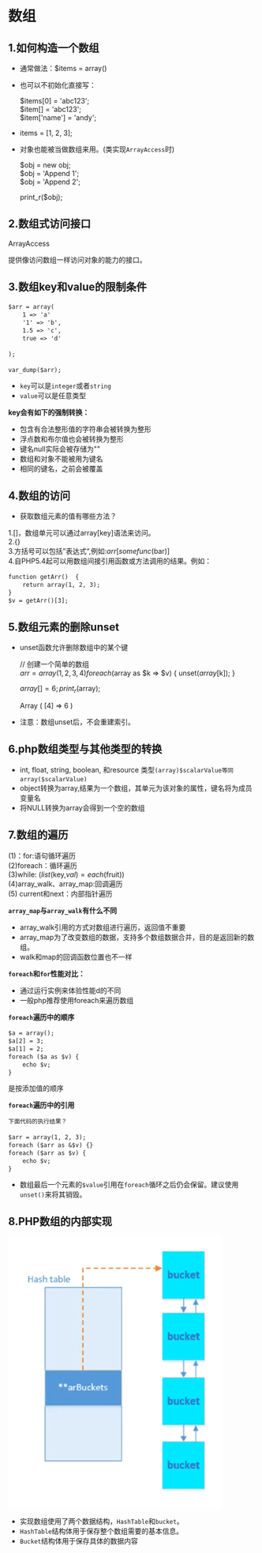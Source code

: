 # 数组

## 1.如何构造一个数组
- 通常做法：$items = array()  
- 也可以不初始化直接写：

    $items[0] = 'abc123';  
    $item[] = 'abc123';  
    $item['name'] = 'andy';  

- items = [1, 2, 3];
- 对象也能被当做数组来用。(类实现`ArrayAccess`时)  
 
    $obj = new obj;  
    $obj = 'Append 1';  
    $obj = 'Append 2';  

    print_r($obj);  

## 2.数组式访问接口

ArrayAccess  

提供像访问数组一样访问对象的能力的接口。  


## 3.数组key和value的限制条件

    $arr = array(
        1 => 'a'
        '1' => 'b',
        1.5 => 'c',
        true => 'd'

    );

    var_dump($arr);  

- `key`可以是`integer`或者`string`
- `value`可以是任意类型  

__key会有如下的强制转换：__  

- 包含有合法整形值的字符串会被转换为整形
- 浮点数和布尔值也会被转换为整形
- 键名null实际会被存储为""
- 数组和对象不能被用为键名
- 相同的键名，之前会被覆盖


## 4.数组的访问
- 获取数组元素的值有哪些方法？

1.[]，数组单元可以通过array[key]语法来访问。  
2.{}  
3.方括号可以包括”表达式“,例如:$arr[somefunc($bar)]  
4.自PHP5.4起可以用数组间接引用函数或方法调用的结果。例如：  

    function getArr()  {
        return array(1, 2, 3);
    }
    $v = getArr()[3];  

## 5.数组元素的删除unset
- unset函数允许删除数组中的某个键  

    // 创建一个简单的数组  
    $arr = array(1, 2, 3, 4)  
    foreach ($array as $k => $v)  {
        unset($array[$k]);
    }  

    $array[] = 6;  
    print_r($array);   

    Array
    (
        [4] => 6
    )


- 注意：数组unset后，不会重建索引。  


## 6.php数组类型与其他类型的转换

- int, float, string, boolean, 和resource 类型`(array)$scalarValue等同array($scalarValue)`
- object转换为array,结果为一个数组，其单元为该对象的属性，键名将为成员变量名
- 将NULL转换为array会得到一个空的数组

## 7.数组的遍历

(1)：for:语句循环遍历  
(2)foreach：循环遍历  
(3)while: ($list($key,$val) =each($fruit))  
(4)array_walk、array_map:回调遍历  
(5) current和next：内部指针遍历  

**`array_map`与`array_walk`有什么不同**      

- array_walk引用的方式对数组进行遍历，返回值不重要  
- array_map为了改变数组的数据，支持多个数组数据合并，目的是返回新的数组。  
- walk和map的回调函数位置也不一样  


**`foreach`和`for`性能对比：**   

- 通过运行实例来体验性能d的不同
- 一般php推荐使用foreach来遍历数组  

**`foreach`遍历中的顺序**  

    $a = array();  
    $a[2] = 3;  
    $a[1] = 2;  
    foreach ($a as $v) {
        echo $v;
    }
是按添加值的顺序  

**`foreach`遍历中的引用**  

    下面代码的执行结果？  

    $arr = array(1, 2, 3);  
    foreach ($arr as &$v) {}  
    foreach ($arr as $v) {
        echo $v;
    }  

- 数组最后一个元素的`$value`引用在`foreach`循环之后仍会保留。建议使用`unset()`来将其销毁。  

## 8.PHP数组的内部实现

![PHP数组内部结构](https://github.com/MAZENAN/lear_note/blob/master/php高级/img/array1.png)  

- 实现数组使用了两个数据结构，`HashTable`和`bucket`。  
- `HashTable`结构体用于保存整个数组需要的基本信息。
- `Bucket`结构体用于保存具体的数据内容  

